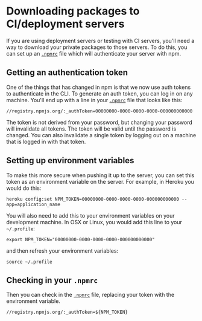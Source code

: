 <!--
title: 02 - Downloading packages to CI/deployment servers
featured: true
-->

# Downloading packages to CI/deployment servers

If you are using deployment servers or testing with CI servers, you'll need a way to download your private packages to those servers. To do this, you can set up an [`.npmrc`](https://docs.npmjs.com/files/npmrc) file which will authenticate your server with npm.

## Getting an authentication token

One of the things that has changed in npm is that we now use auth tokens to authenticate in the CLI. To generate an auth token, you can log in on any machine. You'll end up with a line in your [`.npmrc`](https://docs.npmjs.com/files/npmrc) file that looks like this:

```
//registry.npmjs.org/:_authToken=00000000-0000-0000-0000-000000000000
```

The token is not derived from your password, but changing your password will invalidate all tokens. The token will be valid until the password is changed. You can also invalidate a single token by logging out on a machine that is logged in with that token.

## Setting up environment variables

To make this more secure when pushing it up to the server, you can set this token as an environment variable on the server. For example, in Heroku you would do this:

```
heroku config:set NPM_TOKEN=00000000-0000-0000-0000-000000000000 --app=application_name
```

You will also need to add this to your environment variables on your development machine. In OSX or Linux, you would add this line to your `~/.profile`:

```
export NPM_TOKEN="00000000-0000-0000-0000-000000000000"
```

and then refresh your environment variables:

```
source ~/.profile
```

## Checking in your `.npmrc`

Then you can check in the [`.npmrc`](https://docs.npmjs.com/files/npmrc) file, replacing your token with the environment variable.

```
//registry.npmjs.org/:_authToken=${NPM_TOKEN}
```

